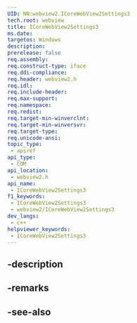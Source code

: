 ```yaml
---
UID: NN:webview2.ICoreWebView2Settings3
tech.root: webview
title: ICoreWebView2Settings3
ms.date: 
targetos: Windows
description: 
prerelease: false
req.assembly: 
req.construct-type: iface
req.ddi-compliance: 
req.header: webview2.h
req.idl: 
req.include-header: 
req.max-support: 
req.namespace: 
req.redist: 
req.target-min-winverclnt: 
req.target-min-winversvr: 
req.target-type: 
req.unicode-ansi: 
topic_type:
 - apiref
api_type:
 - COM
api_location:
 - webview2.h
api_name:
 - ICoreWebView2Settings3
f1_keywords:
 - ICoreWebView2Settings3
 - webview2/ICoreWebView2Settings3
dev_langs:
 - c++
helpviewer_keywords:
 - ICoreWebView2Settings3
---
```


## -description

## -remarks

## -see-also

